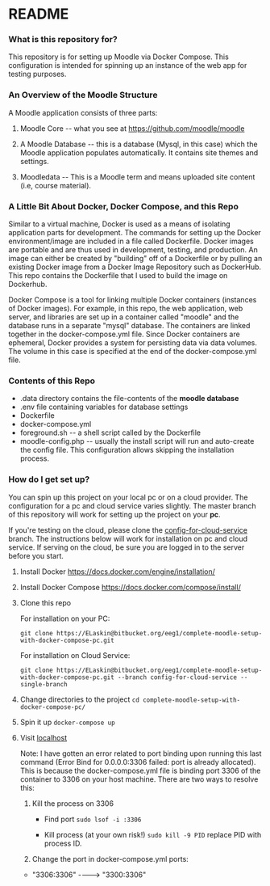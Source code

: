 # README #


### What is this repository for? ###

This repository is for setting up Moodle via Docker Compose. This configuration is intended for spinning up an instance of the web app for testing purposes.

### An Overview of the Moodle Structure ###

A Moodle application consists of three parts:

1. Moodle Core -- what you see at https://github.com/moodle/moodle

2. A Moodle Database -- this is a database (Mysql, in this case) which the Moodle application populates automatically. It contains site themes and settings.

3. Moodledata -- This is a Moodle term and means uploaded site content (i.e, course material).

### A Little Bit About Docker, Docker Compose, and this Repo ###

Similar to a virtual machine, Docker is used as a means of isolating application parts for development. The commands for setting up the Docker environment/image are included in a file called Dockerfile. Docker images are portable and are thus used in development, testing, and production. An image can either be created by "building" off of a Dockerfile or by pulling an existing Docker image from a Docker Image Repository such as DockerHub. This repo contains the Dockerfile that I used to build the image on Dockerhub. 

Docker Compose is a tool for linking multiple Docker containers (instances of Docker images). For example, in this repo, the web application, web server, and libraries are set up in a container called "moodle" and the database runs in a separate "mysql" database. The containers are linked together in the docker-compose.yml file. Since Docker containers are ephemeral, Docker provides a system for persisting data via data volumes. The volume in this case is specified at the end of the docker-compose.yml file.

### Contents of this Repo ###

* .data directory contains the file-contents of the **moodle database**
* .env file containing variables for database settings
* Dockerfile
* docker-compose.yml
* foreground.sh -- a shell script called by the Dockerfile
* moodle-config.php -- usually the install script will run and auto-create the config file. This configuration allows skipping the installation process. 

### How do I get set up? ###

You can spin up this project on your local pc or on a cloud provider. The configuration for a pc and cloud service varies slightly. The master branch of this repository will work for setting up the project on your **pc**.

If you're testing on the cloud, please clone the [config-for-cloud-service](https://bitbucket.org/eeg1/complete-moodle-setup-with-docker-compose-pc/src/a0548ccc6cd61fea2a81f71810e91df254b3aa35/docker-compose.yml?at=config-for-cloud-service) branch. The instructions below will work for installation on pc and cloud service. If serving on the cloud, be sure you are logged in to the server before you start.

1. Install Docker
https://docs.docker.com/engine/installation/

2. Install Docker Compose
https://docs.docker.com/compose/install/

3. Clone this repo

    For installation on your PC:
 
    `git clone https://ELaskin@bitbucket.org/eeg1/complete-moodle-setup-with-docker-compose-pc.git`

    For installation on Cloud Service:

    `git clone https://ELaskin@bitbucket.org/eeg1/complete-moodle-setup-with-docker-compose-pc.git --branch config-for-cloud-service --single-branch`

4. Change directories to the project
`cd complete-moodle-setup-with-docker-compose-pc/`

5. Spin it up `docker-compose up`

6. Visit [localhost](http://localhost)

    Note: I have gotten an error related to port binding upon running this last command (Error Bind for 0.0.0.0:3306 failed: port is already allocated). This is because the docker-compose.yml file is binding port 3306 of the container to 3306 on your host machine. There are two ways to resolve this:

    1. Kill the process on 3306

        * Find port `sudo lsof -i :3306`

        * Kill process (at your own risk!) `sudo kill -9 PID` replace PID with process ID.

    2. Change the port in docker-compose.yml
ports:
      - "3306:3306" ----> "3300:3306"